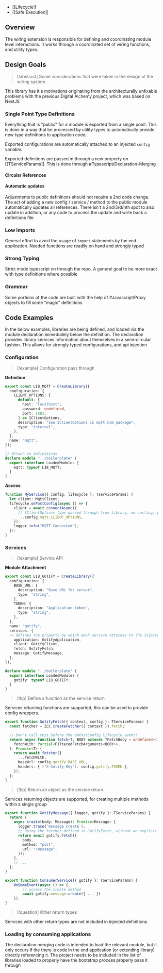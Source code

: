 - [[Lifecycle]]
- [[Safe Execution]]

## Overview

The wiring extension is responsible for defining and coordinating module level interactions. It works through a coordinated set of wiring functions, and utility types.

## Design Goals

> [!abstract] Some considerations that were taken in the design of the wiring system

This library has it's motivations originating from the architecturally unfixable problems with the previous Digital Alchemy project, which was based on NestJS

### Single Point Type Definitions

Everything that is "public" for a module is exported from a single point. This is done in a way that be processed by utility types to automatically provide new type definitions to application code. 

Exported configurations are automatically attached to an injected `config` variable.

Exported definitions are passed in through a new property on [[TServiceParams]]. This is done through #Typescript/Declaration-Merging

#### Circular References

#### Automatic updates

Adjustments to public definitions should not require a 2nd code change. The act of adding a new config / service / method to the public module automatically updates all references. There isn't a 2nd/3rd/nth spot to also update in addition, or any code to process the update and write back a definitions file.

### Low Imports

General effort to avoid the usage of `import` statements by the end application. Needed functions are readily on hand and strongly typed

### Strong Typing

Strict mode typescript on through the repo. A general goal to be more exact with type definitions where possible

### Grammar

Some portions of the code are built with the help of #Javascript/Proxy objects to fill some "magic" definitions

## Code Examples

In the below examples, libraries are being defined, and loaded via the module declaration immediately below the definition. The declaration provides library services information about themselves in a semi-circular fashion. This allows for strongly typed configurations, and api injection

### Configuration

> [!example] Configuration pass through

**Definition**
```typescript
export const LIB_MQTT = CreateLibrary({
  configuration: {
    CLIENT_OPTIONS: {
      default: {
        host: "localhost",
        password: undefined,
        port: 1883,
      } as IClientOptions,
      description: "See IClientOptions in mqtt npm package",
      type: "internal",
    },
  },
  name: "mqtt",
});

// Attach to definitions
declare module "../boilerplate" {
  export interface LoadedModules {
    mqtt: typeof LIB_MQTT;
  }
}
```
**Access**
```typescript
function MyService({ config, lifecycle }: TserviceParams) {
  let client: MqttClient;
  lifecycle.onPostConfig(async () => {
    client = await connectAsync({
      // IClientOptions type passed through from library, no casting, parameters, or imports needed
      ...config.mqtt.CLIENT_OPTIONS,
    });
    logger.info("MQTT Connected");
  });
}
```

### Services

> [!example] Service API

**Module Attachment**

```typescript
export const LIB_GOTIFY = CreateLibrary({
  configuration: {
    BASE_URL: {
      description: "Base URL for server",
      type: "string",
    },
    TOKEN: {
      description: "Application token",
      type: "string",
    },
  },
  name: "gotify",
  services: {
  // defines the property by which each service attaches to the injected api
    application: GotifyApplication,
    client: GotifyClient,
    fetch: GotifyFetch,
    message: GotifyMessage,
  },
});

declare module "../boilerplate" {
  export interface LoadedModules {
    gotify: typeof LIB_GOTIFY;
  }
}
```

> [!tip] Define a function as the service return

Services returning functions are supported, this can be used to provide config wrappers. 

```typescript
export function GotifyFetch({ context, config }: TServiceParams) {
  const fetcher = ZCC.createFetcher({ context }).fetch;

  // Don't call this before the onPostConfig lifecycle event!
  return async function fetch<T, BODY extends TFetchBody = undefined>(
    fetchWith: Partial<FilteredFetchArguments<BODY>>,
  ): Promise<T> {
    return await fetcher({
      ...fetchWith,
      baseUrl: config.gotify.BASE_URL,
      headers: { ["X-Gotify-Key"]: config.gotify.TOKEN },
    });
  };
}
```

> [!tip] Return an object as the service return

Services returning objects are supported, for creating multiple methods within a single group

```typescript
export function GotifyMessage({ logger, gotify }: TServiceParams) {
  return {
    async create(body: Message): Promise<Message> {
      logger.trace(`message create`);
      // Using the fetcher defined in GotifyFetch, without an explicit import in this file
      return await gotify.fetch({
        body,
        method: "post",
        url: "/message",
      });
    },
    // ...
  };
}

export function ConsumerService({ gotify }: TServiceParams) {
	OnSomeEvent(async () => {
	    // access the create method
		await gotify.message.create({ ... })
	})
}

```


> [!question] Other return types

Services with other return types are not included in injected definitions

### Loading by consuming applications

The declaration merging code is intended to load the relevant module, but it only occurs if the there is code in the end application (or extending library) directly referencing it. The project needs to be included in the list of libraries loaded to properly have the bootstrap process properly pass it through